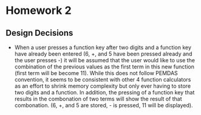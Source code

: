 # Homework 2
## Design Decisions
* When a user presses a function key after two digits and a function key have already been entered (6, +, and 5 have been pressed already and the user presses -) it will be assumed that the user would like to use the combination of the previous values as the first term in this new function (first term will be become 11). While this does not follow PEMDAS convention, it seems to be consistent with other 4 function calculators as an effort to shrink memory complexity but only ever having to store two digits and a function. In addition, the pressing of a function key that results in the combonation of two terms will show the result of that combonation. (6, +, and 5 are stored, - is pressed, 11 will be displayed).